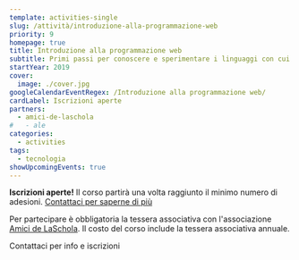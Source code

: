 ```yaml
---
template: activities-single
slug: /attività/introduzione-alla-programmazione-web
priority: 9
homepage: true
title: Introduzione alla programmazione web
subtitle: Primi passi per conoscere e sperimentare i linguaggi con cui sono tessute le interfacce web
startYear: 2019
cover:
  image: ./cover.jpg
googleCalendarEventRegex: /Introduzione alla programmazione web/
cardLabel: Iscrizioni aperte
partners:
  - amici-de-laschola
#   - ale
categories:
  - activities
tags:
  - tecnologia
showUpcomingEvents: true
---
```


<Row top={3} bottom={3} alignItems="center">
<Col md={6}>
<EntryInfo variant="upcoming" label="Giovedì" value="dalle 18:00 alle 19:15"/>
<EntryInfo variant="target" value="chiunque"/>
<EntryInfo variant="price" value="70 € per 10 incontri"/>
<EntryInfo variant="participants" value="minimo 4, massimo 10"/>
<EntryInfo variant="location" value="nella [biblioteca](/spazi/biblioteca/)"/>
</Col>
<Col md={6}>
<Alert bottom={3}>

**Iscrizioni aperte!** Il corso partirà una volta raggiunto il minimo numero di adesioni. [Contattaci  per saperne di più](#contattaci)

</Alert>
<Footnote>

Per partecipare è obbligatoria la tessera associativa con l'associazione [Amici de LaSchola](/partners/amici-de-laschola/). Il costo del corso include la tessera associativa annuale.

</Footnote>
</Col>
</Row>

<BtnLink anchor="contattaci">Contattaci per info e iscrizioni</BtnLink>

<ContactForm id="contattaci" emailable="info@laschola.it?subject=Introduzione alla programmazione web" phoneable subtitle="Contattaci" title="per iscrizioni o per richiedere maggiori informazioni" message="Ciao, vi scrivo riguardo al Corso di introduzione alla programmazione web."></ContactForm>
